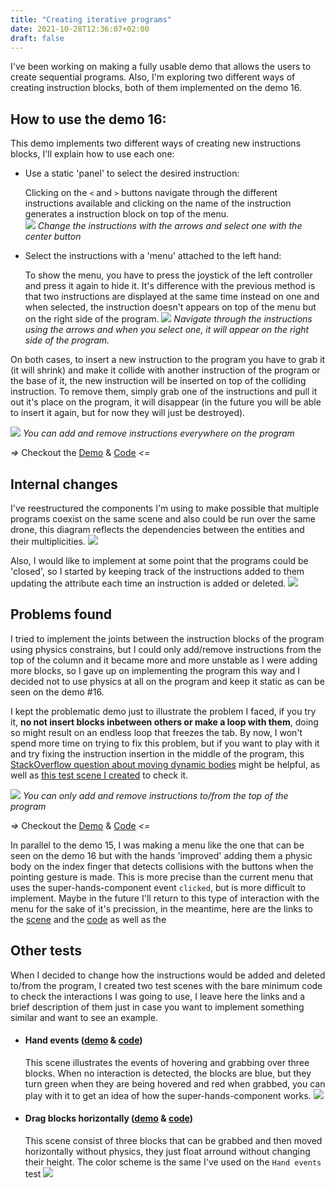 ```yaml
---
title: "Creating iterative programs"
date: 2021-10-28T12:36:07+02:00
draft: false
---
```


I've been working on making a fully usable demo that allows the users to create sequential programs. Also, I'm exploring two different ways of creating instruction blocks, both of them implemented on the demo 16.

## How to use the demo 16:

This demo implements two different ways of creating new instructions blocks, I'll explain how to use each one:

+ Use a static 'panel' to select the desired instruction:
  
  Clicking on the `<` and `>` buttons navigate through the different instructions available and clicking on the name of the instruction generates a instruction block on top of the menu.  
  ![](/vr-programming/img/demo16_static-menu.jpg)
  *Change the instructions with the arrows and select one with the center button*
+ Select the instructions with a 'menu' attached to the left hand:

  To show the menu, you have to press the joystick of the left controller and press it again to hide it. It's difference with the previous method is that two instructions are displayed at the same time instead on one and when selected, the instruction doesn't appears on top of the menu but on the right side of the program.
  ![](/vr-programming/img/demo16_hand-menu.jpg)
  *Navigate through the instructions using the arrows and when you select one, it will appear on the right side of the program.*

On both cases, to insert a new instruction to the program you have to grab it (it will shrink) and make it collide with another instruction of the program or the base of it, the new instruction will be inserted on top of the colliding instruction. To remove them, simply grab one of the instructions and pull it out it's place on the program, it will disappear (in the future you will be able to insert it again, but for now they will just be destroyed).

![](/vr-programming/img/demo16_VR.gif)
*You can add and remove instructions everywhere on the program*

*=>* Checkout the [Demo](/vr-programming/scenes/demos/demo16) & [Code](https://github.com/jdjuli/aframe-vr-programming/blob/main/docs/scenes/demos/demo16/index.html) *<=*

## Internal changes
I've reestructured the components I'm using to make possible that multiple programs coexist on the same scene and also could be run over the same drone, this diagram reflects the dependencies between the entities and their multiplicities.
![](/vr-programming/img/demo16_diagram.png)

Also, I would like to implement at some point that the programs could be 'closed', so I started by keeping track of the instructions added to them updating the attribute each time an instruction is added or deleted.
![](/vr-programming/img/demo16_dom-changing.gif)

## Problems found
I tried to implement the joints between the instruction blocks of the program using physics constrains, but I could only add/remove instructions from the top of the column and it became more and more unstable as I were adding more blocks, so I gave up on implementing the program this way and I decided not to use physics at all on the program and keep it static as can be seen on the demo #16.

I kept the problematic demo just to illustrate the problem I faced, if you try it, **no not insert blocks inbetween others or make a loop with them**, doing so might result on an endless loop that freezes the tab. By now, I won't spend more time on trying to fix this problem, but if you want to play with it and try fixing the instruction insertion in the middle of the program, this [StackOverflow question about moving dynamic bodies](https://stackoverflow.com/questions/66423513/how-to-move-a-dynamic-body-with-a-frame-physics-system-when-using-ammo-driver) might be helpful, as well as [this test scene I created](https://github.com/jdjuli/aframe-vr-programming/blob/main/docs/scenes/tests/TeleportDynamicBody/index.html) to check it.

![](/vr-programming/img/demo15_VR.gif)
*You can only add and remove instructions to/from the top of the program*

*=>* Checkout the [Demo](/vr-programming/scenes/demos/demo15) & [Code](https://github.com/jdjuli/aframe-vr-programming/blob/main/docs/scenes/demos/demo15/index.html) *<=*

In parallel to the demo 15, I was making a menu like the one that can be seen on the demo 16 but with the hands 'improved' adding them a physic body on the index finger that detects collisions with the buttons when the pointing gesture is made. This is more precise than the current menu that uses the super-hands-component event `clicked`, but is more difficult to implement. Maybe in the future I'll return to this type of interaction with the menu for the sake of it's precission, in the meantime, here are the links to the [scene](/vr-programming/scenes/tests/FirstMenu) and the [code](https://github.com/jdjuli/aframe-vr-programming/blob/main/docs/scenes/tests/FirstMenu/index.html) as well as the 

## Other tests

When I decided to change how the instructions would be added and deleted to/from the program, I created two test scenes with the bare minimum code to check the interactions I was going to use, I leave here the links and a brief description of them just in case you want to implement something similar and want to see an example.

+ #### Hand events ([demo](/vr-programming/scenes/tests/HandEvents) & [code](https://github.com/jdjuli/aframe-vr-programming/blob/main/docs/scenes/tests/HandEvents/index.html))
  This scene illustrates the events of hovering and grabbing over three blocks. When no interaction is detected, the blocks are blue, but they turn green when they are being hovered and red when grabbed, you can play with it to get an idea of how the super-hands-component works.
  ![](/vr-programming/img/testHandEvents_VR.gif)

+ #### Drag blocks horizontally ([demo](/vr-programming/scenes/tests/DragBlocksHorizontally) & [code](https://github.com/jdjuli/aframe-vr-programming/blob/main/docs/scenes/tests/DragBlocksHorizontally/index.html))
  This scene consist of three blocks that can be grabbed and then moved horizontally without physics, they just float arround without changing their height. The color scheme is the same I've used on the `Hand events` test
  ![](/vr-programming/img/testDragBlocksHorizontally_VR.gif)